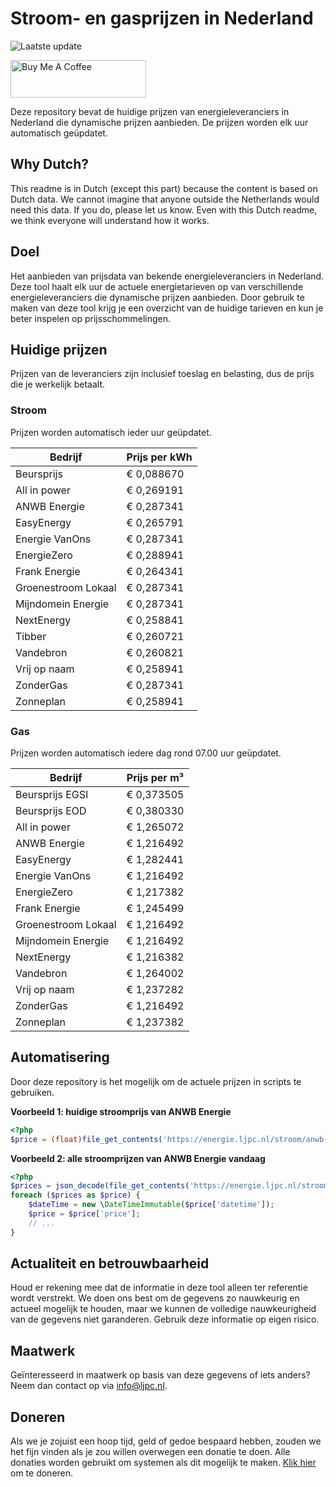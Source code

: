 # Stroom- en gasprijzen in Nederland

![Laatste update](https://img.shields.io/badge/laatste%20update-2024--10--03%2006%3A00%20CET-brightgreen)

<a href="https://www.buymeacoffee.com/Lars-" target="_blank"><img src="https://cdn.buymeacoffee.com/buttons/v2/default-orange.png" alt="Buy Me A Coffee" height="60" style="height: 60px !important;width: 217px !important;" ></a>

Deze repository bevat de huidige prijzen van energieleveranciers in Nederland die dynamische prijzen aanbieden. De prijzen worden elk uur automatisch geüpdatet.

## Why Dutch?

This readme is in Dutch (except this part) because the content is based on Dutch data. We cannot imagine that anyone outside the Netherlands would need this data. If you do, please let us know. Even with this Dutch readme, we think
everyone will understand how it works.

## Doel

Het aanbieden van prijsdata van bekende energieleveranciers in Nederland. Deze tool haalt elk uur de actuele energietarieven op van verschillende energieleveranciers die dynamische prijzen aanbieden. Door gebruik te maken van deze tool
krijg je een overzicht van de huidige tarieven en kun je beter inspelen op prijsschommelingen.

## Huidige prijzen

Prijzen van de leveranciers zijn inclusief toeslag en belasting, dus de prijs die je werkelijk betaalt.

### Stroom

Prijzen worden automatisch ieder uur geüpdatet.

 Bedrijf | Prijs per kWh 
---------|---------------
Beursprijs | € 0,088670
All in power | € 0,269191
ANWB Energie | € 0,287341
EasyEnergy | € 0,265791
Energie VanOns | € 0,287341
EnergieZero | € 0,288941
Frank Energie | € 0,264341
Groenestroom Lokaal | € 0,287341
Mijndomein Energie | € 0,287341
NextEnergy | € 0,258841
Tibber | € 0,260721
Vandebron | € 0,260821
Vrij op naam | € 0,258941
ZonderGas | € 0,287341
Zonneplan | € 0,258941


### Gas

Prijzen worden automatisch iedere dag rond 07.00 uur geüpdatet.

 Bedrijf | Prijs per m³ 
---------|--------------
Beursprijs EGSI | € 0,373505
Beursprijs EOD | € 0,380330
All in power | € 1,265072
ANWB Energie | € 1,216492
EasyEnergy | € 1,282441
Energie VanOns | € 1,216492
EnergieZero | € 1,217382
Frank Energie | € 1,245499
Groenestroom Lokaal | € 1,216492
Mijndomein Energie | € 1,216492
NextEnergy | € 1,216382
Vandebron | € 1,264002
Vrij op naam | € 1,237282
ZonderGas | € 1,216492
Zonneplan | € 1,237382


## Automatisering

Door deze repository is het mogelijk om de actuele prijzen in scripts te gebruiken.

**Voorbeeld 1: huidige stroomprijs van ANWB Energie**

```php
<?php
$price = (float)file_get_contents('https://energie.ljpc.nl/stroom/anwb-energie-nu.txt');

```

**Voorbeeld 2: alle stroomprijzen van ANWB Energie vandaag**

```php
<?php
$prices = json_decode(file_get_contents('https://energie.ljpc.nl/stroom/all-in-power-vandaag.json'),true);
foreach ($prices as $price) {
    $dateTime = new \DateTimeImmutable($price['datetime']);
    $price = $price['price'];
    // ...
}
```

## Actualiteit en betrouwbaarheid

Houd er rekening mee dat de informatie in deze tool alleen ter referentie wordt verstrekt. We doen ons best om de gegevens zo nauwkeurig en actueel mogelijk te houden, maar we kunnen de volledige nauwkeurigheid van de gegevens niet
garanderen. Gebruik deze informatie op eigen risico.

## Maatwerk

Geïnteresseerd in maatwerk op basis van deze gegevens of iets anders? Neem dan contact op
via [info@ljpc.nl](mailto:info@ljpc.nl?subject=Energie%20prijzen).

## Doneren

Als we je zojuist een hoop tijd, geld of gedoe bespaard hebben, zouden we het fijn vinden als je zou willen overwegen een
donatie te doen. Alle donaties worden gebruikt om systemen als dit mogelijk te
maken. [Klik hier](https://www.buymeacoffee.com/Lars-) om te doneren.
